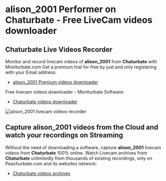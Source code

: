 # alison_2001 Performer on Chaturbate - Free LiveCam videos downloader

## Chaturbate Live Videos Recorder

Monitor and record livecam videos of **alison_2001** from **Chaturbate** with Moniturbate.com
Get a premium trial for free by just and only registering with your Email address:
* [alison_2001 Premium videos downloader](https://moniturbate.com/request-demo-licence-key.html)

Free livecam videos downloader - Moniturbate Software:
* [Chaturbate videos downloader](https://moniturbate.com/moniturbate-download-software.html)

![alison_2001 livecam videos recorder](https://peachurnet.com/templates/moniturbate-software.png)


## Capture alison_2001 videos from the Cloud and watch your recordings on Streaming

Without the need of downloading a software, capture **alison_2001** livecam videos from **Chaturbate** 100% online.
Watch Livecam archives from **Chaturbate** unlimitedly from thousands of existing recordings, only on Peachurbate.com and its websites network:
* [Chaturbate videos archives](https://peachurnet.com/)